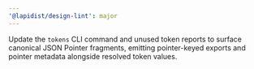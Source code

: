 ```yaml
---
'@lapidist/design-lint': major
---
```


Update the `tokens` CLI command and unused token reports to surface canonical JSON Pointer fragments, emitting pointer-keyed exports and pointer metadata alongside resolved token values.

